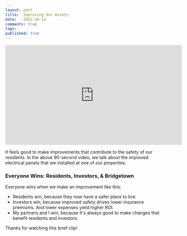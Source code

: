 ```yaml
---
layout: post
title:  Improving Our Assets
date:   2022-10-14
comments: true
tags: 
published: true
---
```


<iframe width="560" height="315" src="https://www.youtube.com/embed/mEWvQhYJZ6s" title="YouTube video player" frameborder="0" allow="accelerometer; autoplay; clipboard-write; encrypted-media; gyroscope; picture-in-picture; web-share" allowfullscreen></iframe>

It feels good to make improvements that contribute to the safety of our residents. In the above 90-second video, we talk about the improved electrical panels that we installed at one of our properties. 

<!--more-->

### Everyone Wins: Residents, Investors, & Bridgetown

Everyone wins when we make an improvement like this:

* Residents win, because they now have a safer place to live.
* Investors win, because improved safety drives lower insurance premiums. And lower expenses yield higher ROI.
* My partners and I win, because it's always good to make changes that benefit residents and investors.

Thanks for watching this brief clip!